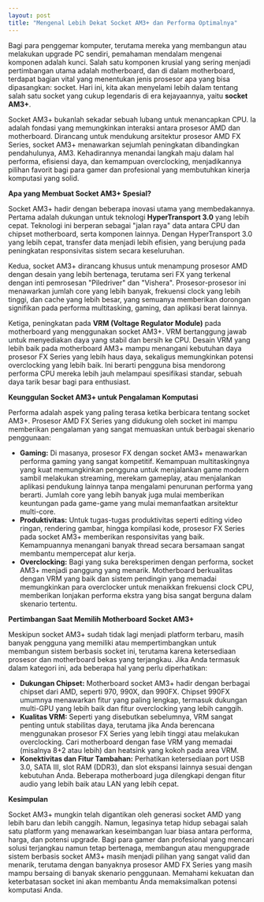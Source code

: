 ```yaml
---
layout: post
title: "Mengenal Lebih Dekat Socket AM3+ dan Performa Optimalnya"
---
```


Bagi para penggemar komputer, terutama mereka yang membangun atau melakukan upgrade PC sendiri, pemahaman mendalam mengenai komponen adalah kunci. Salah satu komponen krusial yang sering menjadi pertimbangan utama adalah motherboard, dan di dalam motherboard, terdapat bagian vital yang menentukan jenis prosesor apa yang bisa dipasangkan: socket. Hari ini, kita akan menyelami lebih dalam tentang salah satu socket yang cukup legendaris di era kejayaannya, yaitu **socket AM3+**.

Socket AM3+ bukanlah sekadar sebuah lubang untuk menancapkan CPU. Ia adalah fondasi yang memungkinkan interaksi antara prosesor AMD dan motherboard. Dirancang untuk mendukung arsitektur prosesor AMD FX Series, socket AM3+ menawarkan sejumlah peningkatan dibandingkan pendahulunya, AM3. Kehadirannya menandai langkah maju dalam hal performa, efisiensi daya, dan kemampuan overclocking, menjadikannya pilihan favorit bagi para gamer dan profesional yang membutuhkan kinerja komputasi yang solid.

**Apa yang Membuat Socket AM3+ Spesial?**

Socket AM3+ hadir dengan beberapa inovasi utama yang membedakannya. Pertama adalah dukungan untuk teknologi **HyperTransport 3.0** yang lebih cepat. Teknologi ini berperan sebagai "jalan raya" data antara CPU dan chipset motherboard, serta komponen lainnya. Dengan HyperTransport 3.0 yang lebih cepat, transfer data menjadi lebih efisien, yang berujung pada peningkatan responsivitas sistem secara keseluruhan.

Kedua, socket AM3+ dirancang khusus untuk menampung prosesor AMD dengan desain yang lebih bertenaga, terutama seri FX yang terkenal dengan inti pemrosesan "Piledriver" dan "Vishera". Prosesor-prosesor ini menawarkan jumlah core yang lebih banyak, frekuensi clock yang lebih tinggi, dan cache yang lebih besar, yang semuanya memberikan dorongan signifikan pada performa multitasking, gaming, dan aplikasi berat lainnya.

Ketiga, peningkatan pada **VRM (Voltage Regulator Module)** pada motherboard yang menggunakan socket AM3+. VRM bertanggung jawab untuk menyediakan daya yang stabil dan bersih ke CPU. Desain VRM yang lebih baik pada motherboard AM3+ mampu menangani kebutuhan daya prosesor FX Series yang lebih haus daya, sekaligus memungkinkan potensi overclocking yang lebih baik. Ini berarti pengguna bisa mendorong performa CPU mereka lebih jauh melampaui spesifikasi standar, sebuah daya tarik besar bagi para enthusiast.

**Keunggulan Socket AM3+ untuk Pengalaman Komputasi**

Performa adalah aspek yang paling terasa ketika berbicara tentang socket AM3+. Prosesor AMD FX Series yang didukung oleh socket ini mampu memberikan pengalaman yang sangat memuaskan untuk berbagai skenario penggunaan:

*   **Gaming:** Di masanya, prosesor FX dengan socket AM3+ menawarkan performa gaming yang sangat kompetitif. Kemampuan multitaskingnya yang kuat memungkinkan pengguna untuk menjalankan game modern sambil melakukan streaming, merekam gameplay, atau menjalankan aplikasi pendukung lainnya tanpa mengalami penurunan performa yang berarti. Jumlah core yang lebih banyak juga mulai memberikan keuntungan pada game-game yang mulai memanfaatkan arsitektur multi-core.
*   **Produktivitas:** Untuk tugas-tugas produktivitas seperti editing video ringan, rendering gambar, hingga kompilasi kode, prosesor FX Series pada socket AM3+ memberikan responsivitas yang baik. Kemampuannya menangani banyak thread secara bersamaan sangat membantu mempercepat alur kerja.
*   **Overclocking:** Bagi yang suka bereksperimen dengan performa, socket AM3+ menjadi panggung yang menarik. Motherboard berkualitas dengan VRM yang baik dan sistem pendingin yang memadai memungkinkan para overclocker untuk menaikkan frekuensi clock CPU, memberikan lonjakan performa ekstra yang bisa sangat berguna dalam skenario tertentu.

**Pertimbangan Saat Memilih Motherboard Socket AM3+**

Meskipun socket AM3+ sudah tidak lagi menjadi platform terbaru, masih banyak pengguna yang memiliki atau mempertimbangkan untuk membangun sistem berbasis socket ini, terutama karena ketersediaan prosesor dan motherboard bekas yang terjangkau. Jika Anda termasuk dalam kategori ini, ada beberapa hal yang perlu diperhatikan:

*   **Dukungan Chipset:** Motherboard socket AM3+ hadir dengan berbagai chipset dari AMD, seperti 970, 990X, dan 990FX. Chipset 990FX umumnya menawarkan fitur yang paling lengkap, termasuk dukungan multi-GPU yang lebih baik dan fitur overclocking yang lebih canggih.
*   **Kualitas VRM:** Seperti yang disebutkan sebelumnya, VRM sangat penting untuk stabilitas daya, terutama jika Anda berencana menggunakan prosesor FX Series yang lebih tinggi atau melakukan overclocking. Cari motherboard dengan fase VRM yang memadai (misalnya 8+2 atau lebih) dan heatsink yang kokoh pada area VRM.
*   **Konektivitas dan Fitur Tambahan:** Perhatikan ketersediaan port USB 3.0, SATA III, slot RAM (DDR3), dan slot ekspansi lainnya sesuai dengan kebutuhan Anda. Beberapa motherboard juga dilengkapi dengan fitur audio yang lebih baik atau LAN yang lebih cepat.

**Kesimpulan**

Socket AM3+ mungkin telah digantikan oleh generasi socket AMD yang lebih baru dan lebih canggih. Namun, legasinya tetap hidup sebagai salah satu platform yang menawarkan keseimbangan luar biasa antara performa, harga, dan potensi upgrade. Bagi para gamer dan profesional yang mencari solusi terjangkau namun tetap bertenaga, membangun atau mengupgrade sistem berbasis socket AM3+ masih menjadi pilihan yang sangat valid dan menarik, terutama dengan banyaknya prosesor AMD FX Series yang masih mampu bersaing di banyak skenario penggunaan. Memahami kekuatan dan keterbatasan socket ini akan membantu Anda memaksimalkan potensi komputasi Anda.
